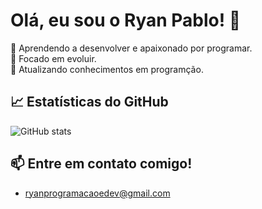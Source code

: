# Olá, eu sou o Ryan Pablo! 👋

🚀 Aprendendo a desenvolver e apaixonado por programar.  
🎯 Focado em evoluir.  
🌱 Atualizando conhecimentos em programção.  
## 📈 Estatísticas do GitHub
![GitHub stats](https://github-readme-stats.vercel.app/api?username=Ryan&hshow=contribs,prs)
## 📫 Entre em contato comigo!
- ryanprogramacaoedev@gmail.com
